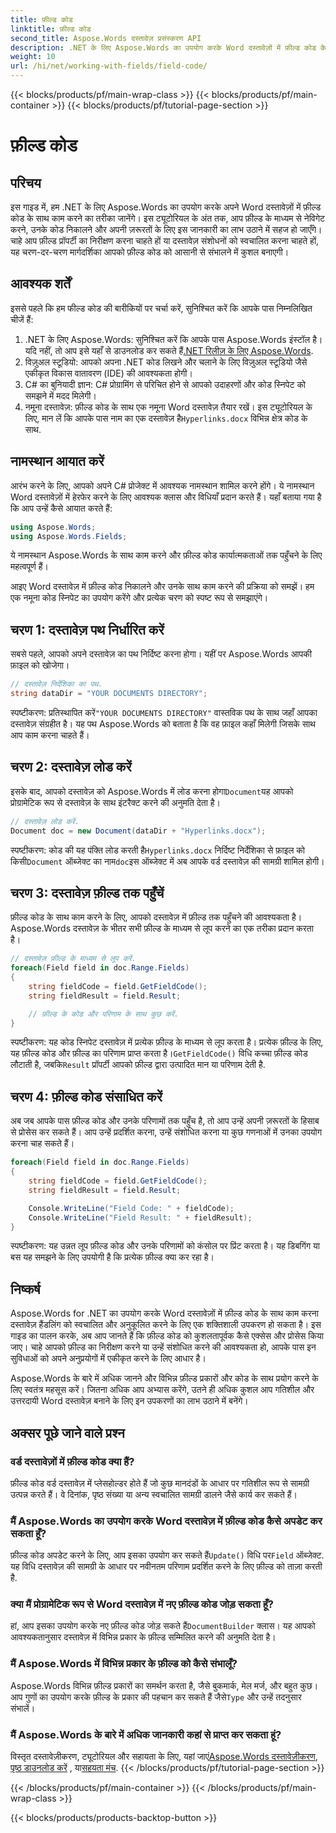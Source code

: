 ```yaml
---
title: फ़ील्ड कोड
linktitle: फ़ील्ड कोड
second_title: Aspose.Words दस्तावेज़ प्रसंस्करण API
description: .NET के लिए Aspose.Words का उपयोग करके Word दस्तावेज़ों में फ़ील्ड कोड के साथ काम करना सीखें। यह मार्गदर्शिका दस्तावेज़ लोड करना, फ़ील्ड एक्सेस करना और फ़ील्ड कोड प्रोसेस करना शामिल करती है।
weight: 10
url: /hi/net/working-with-fields/field-code/
---
```


{{< blocks/products/pf/main-wrap-class >}}
{{< blocks/products/pf/main-container >}}
{{< blocks/products/pf/tutorial-page-section >}}

# फ़ील्ड कोड

## परिचय

इस गाइड में, हम .NET के लिए Aspose.Words का उपयोग करके अपने Word दस्तावेज़ों में फ़ील्ड कोड के साथ काम करने का तरीका जानेंगे। इस ट्यूटोरियल के अंत तक, आप फ़ील्ड के माध्यम से नेविगेट करने, उनके कोड निकालने और अपनी ज़रूरतों के लिए इस जानकारी का लाभ उठाने में सहज हो जाएँगे। चाहे आप फ़ील्ड प्रॉपर्टी का निरीक्षण करना चाहते हों या दस्तावेज़ संशोधनों को स्वचालित करना चाहते हों, यह चरण-दर-चरण मार्गदर्शिका आपको फ़ील्ड कोड को आसानी से संभालने में कुशल बनाएगी।

## आवश्यक शर्तें

इससे पहले कि हम फील्ड कोड की बारीकियों पर चर्चा करें, सुनिश्चित करें कि आपके पास निम्नलिखित चीजें हैं:

1.  .NET के लिए Aspose.Words: सुनिश्चित करें कि आपके पास Aspose.Words इंस्टॉल है। यदि नहीं, तो आप इसे यहाँ से डाउनलोड कर सकते हैं[.NET रिलीज़ के लिए Aspose.Words](https://releases.aspose.com/words/net/).
2. विज़ुअल स्टूडियो: आपको अपना .NET कोड लिखने और चलाने के लिए विज़ुअल स्टूडियो जैसे एकीकृत विकास वातावरण (IDE) की आवश्यकता होगी।
3. C# का बुनियादी ज्ञान: C# प्रोग्रामिंग से परिचित होने से आपको उदाहरणों और कोड स्निपेट को समझने में मदद मिलेगी।
4. नमूना दस्तावेज़: फ़ील्ड कोड के साथ एक नमूना Word दस्तावेज़ तैयार रखें। इस ट्यूटोरियल के लिए, मान लें कि आपके पास नाम का एक दस्तावेज़ है`Hyperlinks.docx` विभिन्न क्षेत्र कोड के साथ.

## नामस्थान आयात करें

आरंभ करने के लिए, आपको अपने C# प्रोजेक्ट में आवश्यक नामस्थान शामिल करने होंगे। ये नामस्थान Word दस्तावेज़ों में हेरफेर करने के लिए आवश्यक क्लास और विधियाँ प्रदान करते हैं। यहाँ बताया गया है कि आप उन्हें कैसे आयात करते हैं:

```csharp
using Aspose.Words;
using Aspose.Words.Fields;
```

ये नामस्थान Aspose.Words के साथ काम करने और फ़ील्ड कोड कार्यात्मकताओं तक पहुँचने के लिए महत्वपूर्ण हैं।

आइए Word दस्तावेज़ में फ़ील्ड कोड निकालने और उनके साथ काम करने की प्रक्रिया को समझें। हम एक नमूना कोड स्निपेट का उपयोग करेंगे और प्रत्येक चरण को स्पष्ट रूप से समझाएंगे।

## चरण 1: दस्तावेज़ पथ निर्धारित करें

सबसे पहले, आपको अपने दस्तावेज़ का पथ निर्दिष्ट करना होगा। यहीं पर Aspose.Words आपकी फ़ाइल को खोजेगा।

```csharp
// दस्तावेज़ निर्देशिका का पथ.
string dataDir = "YOUR DOCUMENTS DIRECTORY";
```

 स्पष्टीकरण: प्रतिस्थापित करें`"YOUR DOCUMENTS DIRECTORY"` वास्तविक पथ के साथ जहाँ आपका दस्तावेज़ संग्रहीत है। यह पथ Aspose.Words को बताता है कि वह फ़ाइल कहाँ मिलेगी जिसके साथ आप काम करना चाहते हैं।

## चरण 2: दस्तावेज़ लोड करें

 इसके बाद, आपको दस्तावेज़ को Aspose.Words में लोड करना होगा`Document`यह आपको प्रोग्रामेटिक रूप से दस्तावेज़ के साथ इंटरैक्ट करने की अनुमति देता है।

```csharp
// दस्तावेज़ लोड करें.
Document doc = new Document(dataDir + "Hyperlinks.docx");
```

 स्पष्टीकरण: कोड की यह पंक्ति लोड करती है`Hyperlinks.docx` निर्दिष्ट निर्देशिका से फ़ाइल को किसी`Document` ऑब्जेक्ट का नाम`doc`इस ऑब्जेक्ट में अब आपके वर्ड दस्तावेज़ की सामग्री शामिल होगी।

## चरण 3: दस्तावेज़ फ़ील्ड तक पहुँचें

फ़ील्ड कोड के साथ काम करने के लिए, आपको दस्तावेज़ में फ़ील्ड तक पहुँचने की आवश्यकता है। Aspose.Words दस्तावेज़ के भीतर सभी फ़ील्ड के माध्यम से लूप करने का एक तरीका प्रदान करता है।

```csharp
// दस्तावेज़ फ़ील्ड के माध्यम से लूप करें.
foreach(Field field in doc.Range.Fields)
{
    string fieldCode = field.GetFieldCode();
    string fieldResult = field.Result;

    // फ़ील्ड के कोड और परिणाम के साथ कुछ करें.
}
```

 स्पष्टीकरण: यह कोड स्निपेट दस्तावेज़ में प्रत्येक फ़ील्ड के माध्यम से लूप करता है। प्रत्येक फ़ील्ड के लिए, यह फ़ील्ड कोड और फ़ील्ड का परिणाम प्राप्त करता है।`GetFieldCode()` विधि कच्चा फ़ील्ड कोड लौटाती है, जबकि`Result` प्रॉपर्टी आपको फ़ील्ड द्वारा उत्पादित मान या परिणाम देती है.

## चरण 4: फ़ील्ड कोड संसाधित करें

अब जब आपके पास फ़ील्ड कोड और उनके परिणामों तक पहुँच है, तो आप उन्हें अपनी ज़रूरतों के हिसाब से प्रोसेस कर सकते हैं। आप उन्हें प्रदर्शित करना, उन्हें संशोधित करना या कुछ गणनाओं में उनका उपयोग करना चाह सकते हैं।

```csharp
foreach(Field field in doc.Range.Fields)
{
    string fieldCode = field.GetFieldCode();
    string fieldResult = field.Result;

    Console.WriteLine("Field Code: " + fieldCode);
    Console.WriteLine("Field Result: " + fieldResult);
}
```

स्पष्टीकरण: यह उन्नत लूप फ़ील्ड कोड और उनके परिणामों को कंसोल पर प्रिंट करता है। यह डिबगिंग या बस यह समझने के लिए उपयोगी है कि प्रत्येक फ़ील्ड क्या कर रहा है।

## निष्कर्ष

Aspose.Words for .NET का उपयोग करके Word दस्तावेज़ों में फ़ील्ड कोड के साथ काम करना दस्तावेज़ हैंडलिंग को स्वचालित और अनुकूलित करने के लिए एक शक्तिशाली उपकरण हो सकता है। इस गाइड का पालन करके, अब आप जानते हैं कि फ़ील्ड कोड को कुशलतापूर्वक कैसे एक्सेस और प्रोसेस किया जाए। चाहे आपको फ़ील्ड का निरीक्षण करने या उन्हें संशोधित करने की आवश्यकता हो, आपके पास इन सुविधाओं को अपने अनुप्रयोगों में एकीकृत करने के लिए आधार है।

Aspose.Words के बारे में अधिक जानने और विभिन्न फ़ील्ड प्रकारों और कोड के साथ प्रयोग करने के लिए स्वतंत्र महसूस करें। जितना अधिक आप अभ्यास करेंगे, उतने ही अधिक कुशल आप गतिशील और उत्तरदायी Word दस्तावेज़ बनाने के लिए इन उपकरणों का लाभ उठाने में बनेंगे।

## अक्सर पूछे जाने वाले प्रश्न

### वर्ड दस्तावेज़ों में फ़ील्ड कोड क्या हैं?

फ़ील्ड कोड वर्ड दस्तावेज़ में प्लेसहोल्डर होते हैं जो कुछ मानदंडों के आधार पर गतिशील रूप से सामग्री उत्पन्न करते हैं। वे दिनांक, पृष्ठ संख्या या अन्य स्वचालित सामग्री डालने जैसे कार्य कर सकते हैं।

### मैं Aspose.Words का उपयोग करके Word दस्तावेज़ में फ़ील्ड कोड कैसे अपडेट कर सकता हूँ?

 फ़ील्ड कोड अपडेट करने के लिए, आप इसका उपयोग कर सकते हैं`Update()` विधि पर`Field` ऑब्जेक्ट. यह विधि दस्तावेज़ की सामग्री के आधार पर नवीनतम परिणाम प्रदर्शित करने के लिए फ़ील्ड को ताज़ा करती है.

### क्या मैं प्रोग्रामेटिक रूप से Word दस्तावेज़ में नए फ़ील्ड कोड जोड़ सकता हूँ?

 हां, आप इसका उपयोग करके नए फ़ील्ड कोड जोड़ सकते हैं`DocumentBuilder` क्लास। यह आपको आवश्यकतानुसार दस्तावेज़ में विभिन्न प्रकार के फ़ील्ड सम्मिलित करने की अनुमति देता है।

### मैं Aspose.Words में विभिन्न प्रकार के फ़ील्ड को कैसे संभालूँ?

 Aspose.Words विभिन्न फ़ील्ड प्रकारों का समर्थन करता है, जैसे बुकमार्क, मेल मर्ज, और बहुत कुछ। आप गुणों का उपयोग करके फ़ील्ड के प्रकार की पहचान कर सकते हैं जैसे`Type` और उन्हें तदनुसार संभालें।

### मैं Aspose.Words के बारे में अधिक जानकारी कहां से प्राप्त कर सकता हूं?

विस्तृत दस्तावेज़ीकरण, ट्यूटोरियल और सहायता के लिए, यहां जाएं[Aspose.Words दस्तावेज़ीकरण](https://reference.aspose.com/words/net/), [पृष्ठ डाउनलोड करें](https://releases.aspose.com/words/net/) , या[सहयता मंच](https://forum.aspose.com/c/words/8).
{{< /blocks/products/pf/tutorial-page-section >}}

{{< /blocks/products/pf/main-container >}}
{{< /blocks/products/pf/main-wrap-class >}}

{{< blocks/products/products-backtop-button >}}

